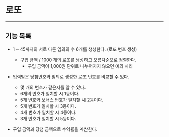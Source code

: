 # 로또

---

## 기능 목록

- 1 ~ 45까지의 서로 다른 임의의 수 6개를 생성한다. (로또 번호 생성)
    - 구입 금액 / 1000 개의 로또를 생성하고 오름차순으로 정렬한다.
        - 구입 금액이 1,000원 단위로 나누어지지 않으면 예외 처리


- 입력받은 당첨번호와 임의로 생성한 로또 번호를 비교할 수 있다.
    - 몇 개의 번호가 같은지를 알 수 있다.
    - 6개의 번호가 일치할 시 1등이다.
    - 5개 번호와 보너스 번호가 일치할 시 2등이다.
    - 5개 번호가 일치할 시 3등이다.
    - 4개 번호가 일치할 시 4등이다.
    - 3개 번호가 일치할 시 5등이다.


- 구입 금액과 당첨 금액으로 수익률을 계산한다.